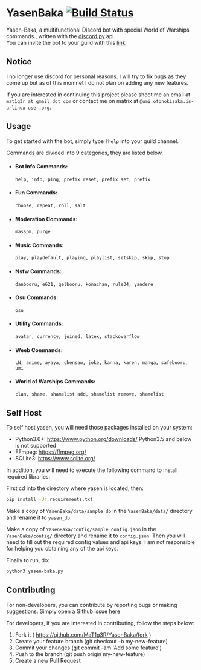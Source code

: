 # YasenBaka [![Build Status](https://travis-ci.org/MaT1g3R/YasenBaka.svg?branch=master)](https://travis-ci.org/MaT1g3R/YasenBaka)
Yasen-Baka, a multifunctional Discord bot
with special World of Warships commands., written with the [discord.py](https://github.com/Rapptz/discord.py) api.  
You can invite the bot to your guild with this [link](https://discordapp.com/oauth2/authorize?client_id=243230010532560896&scope=bot&permissions=-1)  

## Notice
I no longer use discord for personal reasons. I will try to fix bugs as they come up but as of this momnet I do not plan on adding any new features.

If you  are interested in continuing this project please shoot me an email at `mat1g3r at gmail dot com` or contact me on matrix at `@umi:otonokizaka.is-a-linux-user.org`.

## Usage

To get started with the bot, simply type `?help` into your guild channel.

Commands are divided into 9 categories, they are listed below.


  * #### Bot Info Commands:

    ```
    help, info, ping, prefix reset, prefix set, prefix
    ```

  * #### Fun Commands:

    ```
    choose, repeat, roll, salt
    ```

  * #### Moderation Commands:  

    ```
    masspm, purge
    ```

  * #### Music Commands:

    ```
    play, playdefault, playing, playlist, setskip, skip, stop
    ```

  * #### Nsfw Commands:

    ```
    danbooru, e621, gelbooru, konachan, rule34, yandere
    ```

  * #### Osu Commands:

    ```
    osu
    ```

  * #### Utility Commands:

    ```
    avatar, currency, joined, latex, stackoverflow
    ```

  * #### Weeb Commands:

    ```
    LN, anime, ayaya, chensaw, joke, kanna, karen, manga, safebooru, umi
    ```

  * #### World of Warships Commands:

    ```
    clan, shame, shamelist add, shamelist remove, shamelist
    ```


## Self Host
To self host yasen, you will need those packages installed on your system:
* Python3.6+: https://www.python.org/downloads/ Python3.5 and below is not supported
* FFmpeg: https://ffmpeg.org/
* SQLite3: https://www.sqlite.org/

In addition, you will need to execute the following command to install required libraries:

First cd into the directory where yasen is located, then:

```bash
pip install -Ur requirements.txt
```

Make a copy of `YasenBaka/data/sample_db` in the `YasenBaka/data/` directory and rename it to `yasen_db`

Make a copy of `YasenBaka/config/sample_config.json` in the `YasenBaka/config/` directory and rename it to `config.json`. Then you will need to fill out the required config values and api keys. I am not responsible for helping you obtaining any of the api keys.

Finally to run, do:
```bash
python3 yasen-baka.py
```

## Contributing
For non-developers, you can contribute by reporting bugs or making suggestions.
Simply open a Github issue [here](https://github.com/MaT1g3R/YasenBaka/issues/new)

For developers, if you are interested in contributing, follow the steps below:
1. Fork it ( https://github.com/MaT1g3R/YasenBaka/fork )
2. Create your feature branch (git checkout -b my-new-feature)
3. Commit your changes (git commit -am 'Add some feature')
4. Push to the branch (git push origin my-new-feature)
5. Create a new Pull Request
